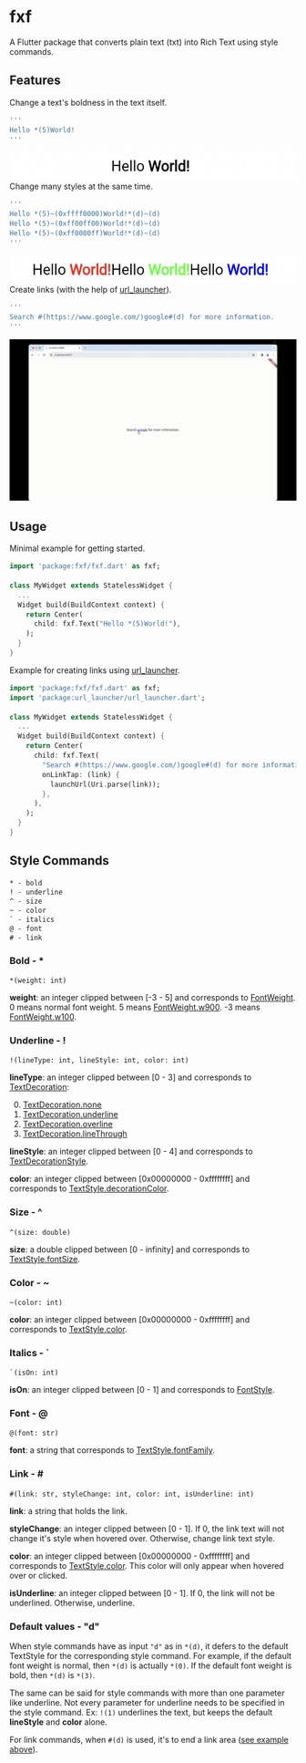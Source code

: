 <!--
This README describes the package. If you publish this package to pub.dev,
this README's contents appear on the landing page for your package.

For information about how to write a good package README, see the guide for
[writing package pages](https://dart.dev/guides/libraries/writing-package-pages).

For general information about developing packages, see the Dart guide for
[creating packages](https://dart.dev/guides/libraries/create-library-packages)
and the Flutter guide for
[developing packages and plugins](https://flutter.dev/developing-packages).
-->
# fxf
A Flutter package that converts plain text (txt) into Rich Text using style commands.

## Features
Change a text's boldness in the text itself.
```dart
'''
Hello *(5)World!
'''
```
![hello_world](assets/hello_world.png)
Change many styles at the same time.
```dart
'''
Hello *(5)~(0xffff0000)World!*(d)~(d)
Hello *(5)~(0xff00ff00)World!*(d)~(d)
Hello *(5)~(0xff0000ff)World!*(d)~(d)
'''
```
![hello_world_color](assets/hello_world_color.png)
Create links (with the help of [url_launcher](https://pub.dev/packages/url_launcher)).
```dart
'''
Search #(https://www.google.com/)google#(d) for more information.
'''
```
![link](assets/link.gif)

## Usage

Minimal example for getting started.

```dart
import 'package:fxf/fxf.dart' as fxf;

class MyWidget extends StatelessWidget {
  ...
  Widget build(BuildContext context) {
    return Center(
      child: fxf.Text("Hello *(5)World!"),
    );
  }
}
```

Example for creating links using [url_launcher](https://pub.dev/packages/url_launcher).
```dart
import 'package:fxf/fxf.dart' as fxf;
import 'package:url_launcher/url_launcher.dart';

class MyWidget extends StatelessWidget {
  ...
  Widget build(BuildContext context) {
    return Center(
      child: fxf.Text(
        "Search #(https://www.google.com/)google#(d) for more information.",
        onLinkTap: (link) {
          launchUrl(Uri.parse(link));
        },
      ),
    );
  }
}
```

## Style Commands
```
* - bold
! - underline
^ - size
~ - color
` - italics
@ - font
# - link
```

### Bold - *
```
*(weight: int)
```
**weight**: an integer clipped between [-3 - 5] and corresponds to [FontWeight](https://api.flutter.dev/flutter/dart-ui/FontWeight-class.html). 0 means normal font weight. 5 means [FontWeight.w900](https://api.flutter.dev/flutter/dart-ui/FontWeight/w900-constant.html). -3 means [FontWeight.w100](https://api.flutter.dev/flutter/dart-ui/FontWeight/w100-constant.html).


### Underline - !
```
!(lineType: int, lineStyle: int, color: int)
```
**lineType**: an integer clipped between [0 - 3] and corresponds to [TextDecoration](https://api.flutter.dev/flutter/dart-ui/TextDecoration-class.html):

0. [TextDecoration.none](https://api.flutter.dev/flutter/dart-ui/TextDecoration/none-constant.html)
1. [TextDecoration.underline](https://api.flutter.dev/flutter/dart-ui/TextDecoration/underline-constant.html)
2. [TextDecoration.overline](https://api.flutter.dev/flutter/dart-ui/TextDecoration/overline-constant.html)
3. [TextDecoration.lineThrough](https://api.flutter.dev/flutter/dart-ui/TextDecoration/lineThrough-constant.html)

**lineStyle**: an integer clipped between [0 - 4] and corresponds to [TextDecorationStyle](https://api.flutter.dev/flutter/dart-ui/TextDecorationStyle.html).

**color**: an integer clipped between [0x00000000 - 0xffffffff] and corresponds to [TextStyle.decorationColor](https://api.flutter.dev/flutter/painting/TextStyle/decorationColor.html).


### Size - ^
```
^(size: double)
```

**size**: a double clipped between [0 - infinity] and corresponds to [TextStyle.fontSize](https://api.flutter.dev/flutter/painting/TextStyle/fontSize.html).


### Color - ~
```
~(color: int)
```
**color**: an integer clipped between [0x00000000 - 0xffffffff] and corresponds to [TextStyle.color](https://api.flutter.dev/flutter/painting/TextStyle/color.html).

### Italics - `
```
`(isOn: int)
```
**isOn**: an integer clipped between [0 - 1] and corresponds to [FontStyle](https://api.flutter.dev/flutter/dart-ui/FontStyle.html).

### Font - @
```
@(font: str)
```
**font**: a string that corresponds to [TextStyle.fontFamily](https://api.flutter.dev/flutter/painting/TextStyle/fontFamily.html).



### Link - \#
```
#(link: str, styleChange: int, color: int, isUnderline: int)
```
**link**: a string that holds the link.

**styleChange**: an integer clipped between [0 - 1]. If 0, the link text will not change it's style when hovered over. Otherwise, change link text style.

**color**: an integer clipped between [0x00000000 - 0xffffffff] and corresponds to [TextStyle.color](https://api.flutter.dev/flutter/painting/TextStyle/color.html). This color will only appear when hovered over or clicked.

**isUnderline**: an integer clipped between [0 - 1]. If 0, the link will not be underlined. Otherwise, underline.


### Default values - "d"

When style commands have as input ```"d"``` as in ```*(d)```, it defers to the default TextStyle for the corresponding style command. For example, if the default font weight is normal, then ```*(d)``` is actually ```*(0)```. If the default font weight is bold, then ```*(d)``` is ```*(3)```.

The same can be said for style commands with more than one parameter like underline. Not every parameter for underline needs to be specified in the style command. Ex: ```!(1)``` underlines the text, but keeps the default **lineStyle** and **color** alone.

For link commands, when ```#(d)``` is used, it's to end a link area ([see example above](#features)).

<!-- ## Features

TODO: List what your package can do. Maybe include images, gifs, or videos.

## Getting started

TODO: List prerequisites and provide or point to information on how to
start using the package.

## Usage

TODO: Include short and useful examples for package users. Add longer examples
to `/example` folder.

```dart
const like = 'sample';
```

## Additional information

TODO: Tell users more about the package: where to find more information, how to
contribute to the package, how to file issues, what response they can expect
from the package authors, and more. -->
